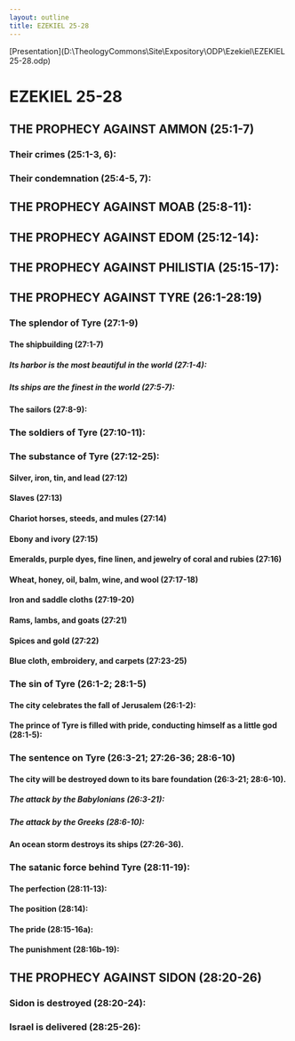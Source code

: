 ```yaml
---
layout: outline
title: EZEKIEL 25-28
---
```

[Presentation](D:\TheologyCommons\Site\Expository\ODP\Ezekiel\EZEKIEL 25-28.odp)
# EZEKIEL 25-28 
## THE PROPHECY AGAINST AMMON (25:1-7) 
###  Their crimes (25:1-3, 6): 
###  Their condemnation (25:4-5, 7): 
## THE PROPHECY AGAINST MOAB (25:8-11): 
## THE PROPHECY AGAINST EDOM (25:12-14): 
## THE PROPHECY AGAINST PHILISTIA (25:15-17): 
## THE PROPHECY AGAINST TYRE (26:1-28:19) 
###  The splendor of Tyre (27:1-9) 
####  The shipbuilding (27:1-7) 
#####  Its harbor is the most beautiful in the world (27:1-4): 
#####  Its ships are the finest in the world (27:5-7): 
####  The sailors (27:8-9): 
###  The soldiers of Tyre (27:10-11): 
###  The substance of Tyre (27:12-25): 
####  Silver, iron, tin, and lead (27:12) 
####  Slaves (27:13) 
####  Chariot horses, steeds, and mules (27:14) 
####  Ebony and ivory (27:15) 
####  Emeralds, purple dyes, fine linen, and jewelry of coral and rubies (27:16) 
####  Wheat, honey, oil, balm, wine, and wool (27:17-18) 
####  Iron and saddle cloths (27:19-20) 
####  Rams, lambs, and goats (27:21) 
####  Spices and gold (27:22) 
####  Blue cloth, embroidery, and carpets (27:23-25) 
###  The sin of Tyre (26:1-2; 28:1-5) 
####  The city celebrates the fall of Jerusalem (26:1-2): 
####  The prince of Tyre is filled with pride, conducting himself as a little god (28:1-5): 
###  The sentence on Tyre (26:3-21; 27:26-36; 28:6-10) 
####  The city will be destroyed down to its bare foundation (26:3-21; 28:6-10). 
#####  The attack by the Babylonians (26:3-21): 
#####  The attack by the Greeks (28:6-10): 
####  An ocean storm destroys its ships (27:26-36). 
###  The satanic force behind Tyre (28:11-19): 
####  The perfection (28:11-13): 
####  The position (28:14): 
####  The pride (28:15-16a): 
####  The punishment (28:16b-19): 
## THE PROPHECY AGAINST SIDON (28:20-26) 
###  Sidon is destroyed (28:20-24): 
###  Israel is delivered (28:25-26): 
